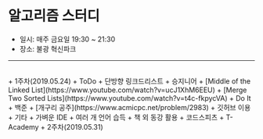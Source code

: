 알고리즘 스터디
=========
+ 일시: 매주 금요일 19:30 ~ 21:30
+ 장소: 불광 혁신파크
----------------------------
</br>
+ 1주차(2019.05.24)
	+ ToDo
		+ 단방향 링크드리스트
			+ 승지니어
				+ [Middle of the Linked List](https://www.youtube.com/watch?v=ucJ1XhM6EEU)
				+ [Merge Two Sorted Lists](https://www.youtube.com/watch?v=t4c-fkpycVA)
			+ Do It
			+ 백준
				+ [개구리 공주](https://www.acmicpc.net/problem/2983)
		+ 깃허브 이용
	+ 기타
		+ 가벼운 IDE
		+ 여러 개 언어 습득
		+ 책 외 동강 활용
			+ 코드스피츠
			+ T-Academy
+ 2주차(2019.05.31)
